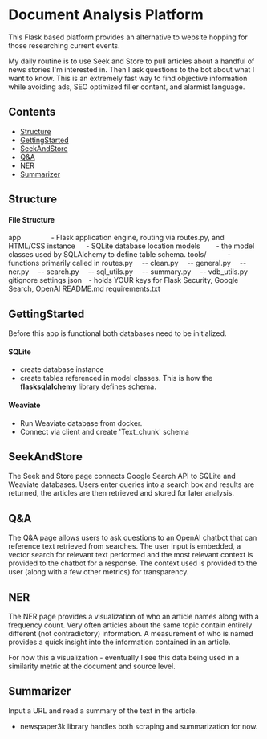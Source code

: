 # Document Analysis Platform
This Flask based platform provides an alternative to website hopping for those researching current events.

My daily routine is to use Seek and Store to pull articles about a handful of news stories I'm interested in. Then I ask questions to the bot about what I want to know. This is an extremely fast way to find objective information while avoiding ads, SEO optimized filler content, and alarmist language.

## Contents
- [Structure](#structure)
- [GettingStarted](#gettingstarted)
- [SeekAndStore](#seekandstore)
- [Q&A](#q&a)
- [NER](#NER)
- [Summarizer](#summarizer)


##  Structure

#### File Structure
app &emsp;&emsp;&emsp;&emsp;- Flask application engine, routing via routes<span>.py, and HTML/CSS
instance  &emsp; - SQLite database location
models &emsp;&emsp;- the model classes used by SQLAlchemy to define table schema.
tools/&emsp;&emsp;&emsp;- functions primarily called in routes<span>.py
&emsp;--  clean<span>.py
&emsp;--  general<span>.py
&emsp;-- ner<span>.py
&emsp;-- search<span>.py
&emsp;-- sql_utils.py
&emsp;-- summary<span>.py
&emsp;-- vdb_utils.py
gitignore
settings.json&emsp;- holds YOUR keys for Flask Security, Google Search, OpenAI
README<span>.md
requirements.txt

## GettingStarted
Before this app is functional both databases need to be initialized.

#### SQLite
- create database instance
- create tables referenced in model classes. This is how the **flasksqlalchemy** library defines schema.

#### Weaviate
- Run Weaviate database from docker.
- Connect via client and create 'Text_chunk' schema
     
## SeekAndStore
The Seek and Store page connects Google Search API to SQLite and Weaviate databases. Users enter queries into a search box and results are returned, the articles are then retrieved and stored for later analysis.

## Q&A
The Q&A page allows users to ask questions to an OpenAI chatbot that can reference text retrieved from searches. The user input is embedded, a vector search for relevant text performed and the most relevant context is provided to the chatbot for a response. The context used is provided to the user (along with a few other metrics) for transparency.

## NER
The NER page provides a visualization of who an article names along with a frequency count. Very often articles about the same topic contain entirely different (not contradictory) information. A measurement of who is named provides a quick insight into the information contained in an article.

For now this a visualization - eventually I see this data being used in a similarity metric at the document and source level.

## Summarizer
Input a URL and read a summary of the text  in the article.

- newspaper3k library handles both scraping and summarization for now.






